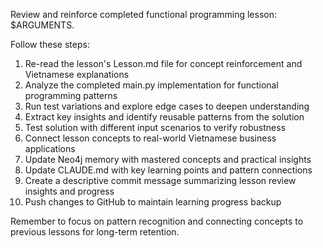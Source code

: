 Review and reinforce completed functional programming lesson: $ARGUMENTS.

Follow these steps:
1. Re-read the lesson's Lesson.md file for concept reinforcement and Vietnamese explanations
2. Analyze the completed main.py implementation for functional programming patterns
3. Run test variations and explore edge cases to deepen understanding
4. Extract key insights and identify reusable patterns from the solution
5. Test solution with different input scenarios to verify robustness
6. Connect lesson concepts to real-world Vietnamese business applications
7. Update Neo4j memory with mastered concepts and practical insights
8. Update CLAUDE.md with key learning points and pattern connections
9. Create a descriptive commit message summarizing lesson review insights and progress
10. Push changes to GitHub to maintain learning progress backup

Remember to focus on pattern recognition and connecting concepts to previous lessons for long-term retention.
